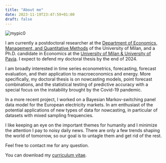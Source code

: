 ```yaml
---
title: "About me"
date: 2023-11-19T23:47:59+01:00
draft: false
---
```


![mypic0](images/mypic1.jpg "Once upon a time in Norway.")

I am currently a postdoctoral researcher at the [Department of Economics, Management, and Quantitative Methods](https://demm.unimi.it/it) of the University of Milan, and a Ph.D. candidate in Economics at the [University of Milan & University of Pavia](https://www.phdeconomics.unimi.it/). I expect to defend my doctoral thesis by the end of 2024.

I am broadly interested in time series econometrics, forecasting, forecast evaluation, and their application to macroeconomics and energy. More specifically, my doctoral thesis is on nowcasting models, point forecast combinations, and the statistical testing of predictive accuracy with a special focus on the instability brought by the Covid-19 pandemic. 

In a more recent project, I worked on a Bayesian Markov-switching panel data model for the European electricity markets. In am enthusiast of the potential applications of new types of data for nowcasting, in particular of datasets with mixed sampling frequencies.

I like keeping an eye on the important themes for humanity and I minimize the attention I pay to noisy daily news. There are only a few trends shaping the world of tomorrow, so our goal is to untagle them and get rid of the rest.

Feel free to contact me for any question.

You can download my [curriculum vitae](/AndreaViselli_CV_Updated_301024.pdf).
